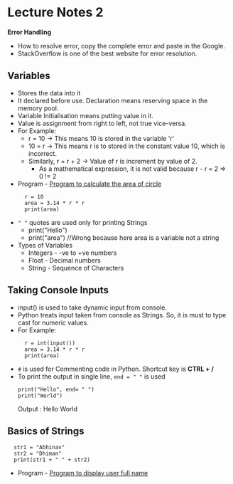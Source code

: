 # Lecture Notes 2

__Error Handling__
* How to resolve error, copy the complete error and paste in the Google.
* StackOverflow is one of the best website for error resolution.

## Variables
* Stores the data into it
* It declared before use. Declaration means reserving space in the memory pool.
* Variable Initialisation means putting value in it.
* Value is assignment from right to left, not true vice-versa.
* For Example:
  * r = 10 -> This means 10 is stored in the variable 'r'
  *  10 = r -> This means r is to stored in the constant value 10, which is incorrect.
  * Similarly, r = r + 2 -> Value of r is increment by value of 2.
    * As a mathematical expression, it is not valid because r - r = 2 => 0 != 2
* Program - [Program to calculate the area of circle](https://github.com/abhinavg916/ytcodehelp-python/blob/master/Lectures/Lecture2/CircleArea.py)
  ```
    r = 10
    area = 3.14 * r * r
    print(area)
  ```
* `" "` quotes are used only for printing Strings
  * print("Hello")
  * print("area")  //Wrong because here area is a variable not a string
* Types of Variables
  * Integers - -ve to +ve numbers
  * Float - Decimal numbers
  * String - Sequence of Characters

## Taking Console Inputs
* input() is used to take dynamic input from console.
* Python treats input taken from console as Strings. So, it is must to type cast for numeric values.
* For Example:
  ```
    r = int(input())
    area = 3.14 * r * r
    print(area)
  ```
* `#` is used for Commenting code in Python. Shortcut key is __CTRL + /__
* To print the output in single line, `end = " "` is used
  ```
  print("Hello", end= " ")
  print("World")
  ```
  Output : Hello World

## Basics of Strings
```
  str1 = "Abhinav"
  str2 = "Dhiman"
  print(str1 + " " + str2)
```
* Program - [Program to display user full name](https://github.com/abhinavg916/ytcodehelp-python/blob/master/Lectures/Lecture2/UserName.py)
